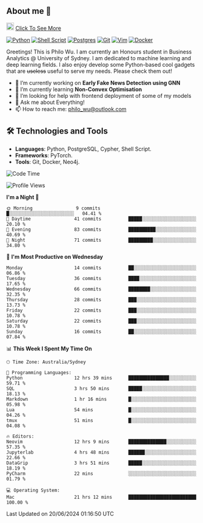 ## About me 🤗

<a href="#"><img src="https://media.giphy.com/media/hvRJCLFzcasrR4ia7z/giphy.gif" width="20px" height="20px"></a> [Click To See More](https://codeboyphilo.github.io)

[![Python](https://img.shields.io/badge/python-3670A0?style=for-the-badge&logo=python&logoColor=ffdd54)](#)
[![Shell Script](https://img.shields.io/badge/shell_script-%23121011.svg?style=for-the-badge&logo=gnu-bash&logoColor=white)](#)
[![Postgres](https://img.shields.io/badge/postgres-%23316192.svg?style=for-the-badge&logo=postgresql&logoColor=white)](#)
[![Git](https://img.shields.io/badge/git-%23F05033.svg?style=for-the-badge&logo=git&logoColor=white)](#)
[![Vim](https://img.shields.io/badge/VIM-%2311AB00.svg?style=for-the-badge&logo=vim&logoColor=white)](#)
[![Docker](https://img.shields.io/badge/docker-%230db7ed.svg?style=for-the-badge&logo=docker&logoColor=white)](#)

Greetings! This is Philo Wu. I am currently an Honours student in Business Analytics \@ University of Sydney. I am dedicated to machine learning and deep learning fields. I also enjoy develop some Python-based cool gadgets that are ~~useless~~ useful to serve my needs. Please check them out!

- 🔭 I’m currently working on **Early Fake News Detection using GNN**
- 🌱 I’m currently learning **Non-Convex Optimisation**
- 🤔 I’m looking for help with frontend deployment of some of my models
- 💬 Ask me about Everything!
- 📫 How to reach me: philo_wu@outlook.com

## 🛠 Technologies and Tools
- **Languages**: Python, PostgreSQL, Cypher, Shell Script.
- **Frameworks**: PyTorch.
- **Tools**: Git, Docker, Neo4j.

<!--START_SECTION:waka-->
![Code Time](http://img.shields.io/badge/Code%20Time-251%20hrs%2048%20mins-blue)

![Profile Views](http://img.shields.io/badge/Profile%20Views-20-blue)

**I'm a Night 🦉** 

```text
🌞 Morning                9 commits           █░░░░░░░░░░░░░░░░░░░░░░░░   04.41 % 
🌆 Daytime                41 commits          █████░░░░░░░░░░░░░░░░░░░░   20.10 % 
🌃 Evening                83 commits          ██████████░░░░░░░░░░░░░░░   40.69 % 
🌙 Night                  71 commits          █████████░░░░░░░░░░░░░░░░   34.80 % 
```
📅 **I'm Most Productive on Wednesday** 

```text
Monday                   14 commits          ██░░░░░░░░░░░░░░░░░░░░░░░   06.86 % 
Tuesday                  36 commits          ████░░░░░░░░░░░░░░░░░░░░░   17.65 % 
Wednesday                66 commits          ████████░░░░░░░░░░░░░░░░░   32.35 % 
Thursday                 28 commits          ███░░░░░░░░░░░░░░░░░░░░░░   13.73 % 
Friday                   22 commits          ███░░░░░░░░░░░░░░░░░░░░░░   10.78 % 
Saturday                 22 commits          ███░░░░░░░░░░░░░░░░░░░░░░   10.78 % 
Sunday                   16 commits          ██░░░░░░░░░░░░░░░░░░░░░░░   07.84 % 
```


📊 **This Week I Spent My Time On** 

```text
🕑︎ Time Zone: Australia/Sydney

💬 Programming Languages: 
Python                   12 hrs 39 mins      ███████████████░░░░░░░░░░   59.71 % 
SQL                      3 hrs 50 mins       █████░░░░░░░░░░░░░░░░░░░░   18.13 % 
Markdown                 1 hr 16 mins        █░░░░░░░░░░░░░░░░░░░░░░░░   05.98 % 
Lua                      54 mins             █░░░░░░░░░░░░░░░░░░░░░░░░   04.26 % 
tmux                     51 mins             █░░░░░░░░░░░░░░░░░░░░░░░░   04.08 % 

🔥 Editors: 
Neovim                   12 hrs 9 mins       ██████████████░░░░░░░░░░░   57.35 % 
Jupyterlab               4 hrs 48 mins       ██████░░░░░░░░░░░░░░░░░░░   22.66 % 
DataGrip                 3 hrs 51 mins       █████░░░░░░░░░░░░░░░░░░░░   18.19 % 
PyCharm                  22 mins             ░░░░░░░░░░░░░░░░░░░░░░░░░   01.79 % 

💻 Operating System: 
Mac                      21 hrs 12 mins      █████████████████████████   100.00 % 
```


 Last Updated on 20/06/2024 01:16:50 UTC
<!--END_SECTION:waka-->
